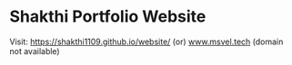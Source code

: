 # Shakthi Portfolio Website

Visit: https://shakthi1109.github.io/website/ (or) www.msvel.tech (domain not available)


